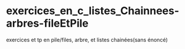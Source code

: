 # exercices_en_c_listes_Chainnees-arbres-fileEtPile
exercices et tp en pile/files, arbre, et listes chainées(sans énoncé)
